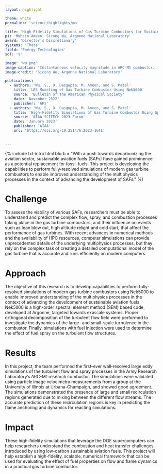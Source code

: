 ```yaml
---
layout: highlight

theme: white
permalink: 'science/highlights/ma'

title: 'High-Fidelity Simulations of Gas Turbine Combustors for Sustainable Aviation Applications'
pi: 'Muhsin Ameen, Sicong Wu, Argonne National Laboratory'
award: 'Director’s Discretionary'
systems: 'Theta'
field: 'Energy Technologies'
sdl: 's'

image: 'wu.png' 
image-caption: 'Instantaneous velocity magnitude in ARC-M1 combustor.'
image-credit: 'Sicong Wu, Argonne National Laboratory'

publications:
  - authors: 'Wu, S., D. Dasgupta, M. Ameen, and S. Patel'
    title: 'LES Modeling of Gas Turbine Combustor Using Nek5000'
    source: 'Bulletin of the American Physical Society'
    date: 'November 2022'
    publisher: 'APS'
  - authors: 'Wu, S., D. Dasgupta, M. Ameen, and S. Patel'
    title: 'High-Fidelity Simulations of Gas Turbine Combustor Using Spectral Element Method'
    source: 'AIAA SCITECH 2023 Forum'
    date: 'January 2023'
    publisher: 'AIAA'
    url: 'https://doi.org/10.2514/6.2023-1641'
    
    
---
```


{% include txt-intro.html 
    blurb = "With a push towards decarbonizing the aviation sector, sustainable aviation fuels (SAFs) have gained prominence as a potential replacement for fossil fuels. This project is developing the capabilities to perform fully-resolved simulations of modern gas turbine combustors to enable improved understanding of the multiphysics processes in the context of advancing the development of SAFs."
%}



# Challenge

To assess the viability of various SAFs, researchers must be able to understand and predict the complex flow, spray, and combustion processes taking place in the gas turbine combustors, and their influence on events such as lean blow out, high altitude relight and cold start, that affect the performance of gas turbines. With recent advances in numerical methods and the availability of HPC resources, computer simulations can provide unprecedented details of the underlying multiphysics processes, but they rely on the complex task of creating a detailed computational model of the gas turbine that is accurate and runs efficiently on modern computers.



# Approach

The objective of this research is to develop capabilities to perform fully-resolved simulations of modern gas turbine combustors using Nek5000 to enable improved understanding of the multiphysics processes in the context of advancing the development of sustainable aviation fuels. Nek5000 is a high-order spectral element method (SEM) based code, developed at Argonne, targeted towards exascale systems. Proper orthogonal decomposition of the turbulent flow field were performed to investigate the dynamics of the large- and small-scale turbulence in the combustor. Finally, simulations with fuel injection were used to determine the effect of fuel spray on the turbulent flow structures.



# Results

In this project, the team performed the first-ever wall-resolved large eddy simulations of the turbulent flow and spray processes in the Army Research Laboratory’s ARC-M1 research combustor. The simulations were validated using particle image velocimetry measurements from a group at the University of Illinois at Urbana-Champaign, and showed good agreement. The simulations demonstrated the presence of large and small recirculation regions generated due to mixing between the different flow streams. The accurate prediction of these recirculation regions is key in predicting the flame anchoring and dynamics for reacting simulations.



# Impact

These high-fidelity simulations that leverage the DOE supercomputers can help researchers understand the combustion and heat transfer challenges introduced by using low-carbon sustainable aviation fuels. This project will help establish a high-fidelity, scalable, numerical framework that can be used for evaluating the effect of fuel properties on flow and flame dynamics in a practical gas turbine combustor.
